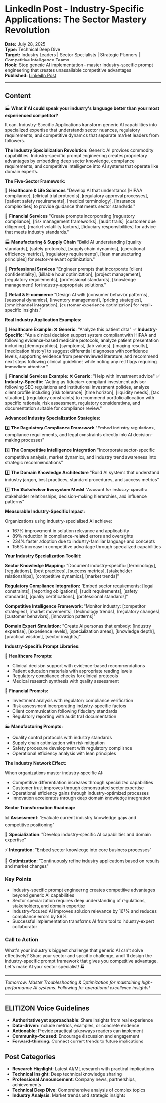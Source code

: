# LinkedIn Post - Industry-Specific Applications: The Sector Mastery Revolution

**Date:** July 28, 2025  
**Type:** Technical Deep Dive  
**Target:** Industry Leaders | Sector Specialists | Strategic Planners | Competitive Intelligence Teams  
**Hook:** Stop generic AI implementation - master industry-specific prompt engineering that creates unassailable competitive advantages  
**Published:** [LinkedIn Post](URL_TO_BE_ADDED)

---

## Content

🏭 **What if AI could speak your industry's language better than your most experienced competitor?**

It can. Industry-Specific Applications transform generic AI capabilities into specialized expertise that understands sector nuances, regulatory requirements, and competitive dynamics that separate market leaders from followers.

**The Industry Specialization Revolution:**
Generic AI provides commodity capabilities. Industry-specific prompt engineering creates proprietary advantages by embedding deep sector knowledge, compliance requirements, and competitive intelligence into AI systems that operate like domain experts.

**The Five-Sector Framework:**

🏥 **Healthcare & Life Sciences**
"Develop AI that understands [HIPAA compliance], [clinical trial protocols], [regulatory approval processes], [patient safety requirements], [medical terminology], [insurance complexities] to provide guidance that meets sector standards."

🏦 **Financial Services**
"Create prompts incorporating [regulatory compliance], [risk management frameworks], [audit trails], [customer due diligence], [market volatility factors], [fiduciary responsibilities] for advice that meets industry standards."

🏭 **Manufacturing & Supply Chain**
"Build AI understanding [quality standards], [safety protocols], [supply chain dynamics], [operational efficiency metrics], [regulatory requirements], [lean manufacturing principles] for sector-relevant optimization."

💼 **Professional Services**
"Engineer prompts that incorporate [client confidentiality], [billable hour optimization], [project management], [regulatory requirements], [professional standards], [knowledge management] for industry-appropriate solutions."

🛒 **Retail & E-commerce**
"Design AI with [consumer behavior patterns], [seasonal dynamics], [inventory management], [pricing strategies], [omnichannel integration], [customer experience optimization] for retail-specific insights."

**Real Industry Application Examples:**

🏥 **Healthcare Example:**
❌ **Generic**: "Analyze this patient data"
✅ **Industry-Specific**: "As a clinical decision support system compliant with HIPAA and following evidence-based medicine protocols, analyze patient presentation including [demographics], [symptoms], [lab values], [imaging results], [medication history] to suggest differential diagnoses with confidence levels, supporting evidence from peer-reviewed literature, and recommend next steps following clinical guidelines while noting any red flags requiring immediate attention."

🏦 **Financial Services Example:**
❌ **Generic**: "Help with investment advice"
✅ **Industry-Specific**: "Acting as fiduciary-compliant investment advisor following SEC regulations and institutional investment policies, analyze client profile including [risk tolerance], [time horizon], [liquidity needs], [tax situation], [regulatory constraints] to recommend portfolio allocation with specific rationale, risk assessment, regulatory considerations, and documentation suitable for compliance review."

**Advanced Industry Specialization Strategies:**

1️⃣ **The Regulatory Compliance Framework**
"Embed industry regulations, compliance requirements, and legal constraints directly into AI decision-making processes"

2️⃣ **The Competitive Intelligence Integration**
"Incorporate sector-specific competitive analysis, market dynamics, and industry trend awareness into strategic recommendations"

3️⃣ **The Domain Knowledge Architecture**
"Build AI systems that understand industry jargon, best practices, standard procedures, and success metrics"

4️⃣ **The Stakeholder Ecosystem Model**
"Account for industry-specific stakeholder relationships, decision-making hierarchies, and influence patterns"

**Measurable Industry-Specific Impact:**

Organizations using industry-specialized AI achieve:

- 167% improvement in solution relevance and applicability
- 89% reduction in compliance-related errors and oversights
- 234% faster adoption due to industry-familiar language and concepts
- 156% increase in competitive advantage through specialized capabilities

**Your Industry Specialization Toolkit:**

**Sector Knowledge Mapping:**
"Document industry-specific: [terminology], [regulations], [best practices], [success metrics], [stakeholder relationships], [competitive dynamics], [market trends]"

**Regulatory Compliance Integration:**
"Embed sector requirements: [legal constraints], [reporting obligations], [audit requirements], [safety standards], [quality certifications], [professional standards]"

**Competitive Intelligence Framework:**
"Monitor industry: [competitor strategies], [market movements], [technology trends], [regulatory changes], [customer behaviors], [innovation patterns]"

**Domain Expert Simulation:**
"Create AI personas that embody: [industry expertise], [experience levels], [specialization areas], [knowledge depth], [practical wisdom], [sector insights]"

**Industry-Specific Prompt Libraries:**

🏥 **Healthcare Prompts:**

- Clinical decision support with evidence-based recommendations
- Patient education materials with appropriate reading levels
- Regulatory compliance checks for clinical protocols
- Medical research synthesis with quality assessment

🏦 **Financial Prompts:**

- Investment analysis with regulatory compliance verification
- Risk assessment incorporating industry-specific factors
- Client communication following fiduciary standards
- Regulatory reporting with audit trail documentation

🏭 **Manufacturing Prompts:**

- Quality control protocols with industry standards
- Supply chain optimization with risk mitigation
- Safety procedure development with regulatory compliance
- Operational efficiency analysis with lean principles

**The Industry Network Effect:**

When organizations master industry-specific AI:

- Competitive differentiation increases through specialized capabilities
- Customer trust improves through demonstrated sector expertise
- Operational efficiency gains through industry-optimized processes
- Innovation accelerates through deep domain knowledge integration

**Sector Transformation Roadmap:**

📊 **Assessment**: "Evaluate current industry knowledge gaps and competitive positioning"

🎯 **Specialization**: "Develop industry-specific AI capabilities and domain expertise"

⚡ **Integration**: "Embed sector knowledge into core business processes"

🚀 **Optimization**: "Continuously refine industry applications based on results and market changes"

### Key Points

- Industry-specific prompt engineering creates competitive advantages beyond generic AI capabilities
- Sector specialization requires deep understanding of regulations, stakeholders, and domain expertise
- Industry-focused AI improves solution relevance by 167% and reduces compliance errors by 89%
- Successful implementation transforms AI from tool to industry-expert collaborator

### Call to Action

What's your industry's biggest challenge that generic AI can't solve effectively? Share your sector and specific challenge, and I'll design the industry-specific prompt framework that gives you competitive advantage. Let's make AI your sector specialist! 🏭

---

*Tomorrow: Master Troubleshooting & Optimization for maintaining high-performance AI systems. Following for operational excellence insights!*

---

## ELITIZON Voice Guidelines

- **Authoritative yet approachable**: Share insights from real experience
- **Data-driven**: Include metrics, examples, or concrete evidence
- **Actionable**: Provide practical takeaways readers can implement
- **Community-focused**: Encourage discussion and engagement
- **Forward-thinking**: Connect current trends to future implications

## Post Categories

- **Research Highlight**: Latest AI/ML research with practical implications
- **Technical Insight**: Deep technical knowledge sharing
- **Professional Announcement**: Company news, partnerships, achievements  
- **Technical Deep Dive**: Comprehensive analysis of complex topics
- **Industry Analysis**: Market trends and strategic insights
